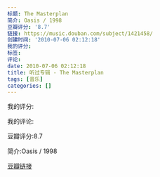 ```yaml
---
标题: The Masterplan
简介: Oasis / 1998
豆瓣评分: '8.7'
链接: https://music.douban.com/subject/1421458/
创建时间: '2010-07-06 02:12:18'
我的评分:
标签:
评论:
date: 2010-07-06 02:12:18
title: 听过专辑 - The Masterplan
tags: [音乐]
categories: []
---
```


我的评分:

我的评论:

豆瓣评分:8.7

简介:Oasis / 1998

[豆瓣链接](https://music.douban.com/subject/1421458/)

